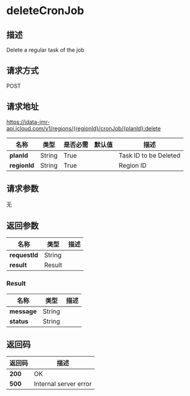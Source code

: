 # deleteCronJob


## 描述
Delete a regular task of the job

## 请求方式
POST

## 请求地址
https://idata-jmr-api.jcloud.com/v1/regions/{regionId}/cronJob/{planId}:delete

|名称|类型|是否必需|默认值|描述|
|---|---|---|---|---|
|**planId**|String|True| |Task ID to be Deleted|
|**regionId**|String|True| |Region ID|

## 请求参数
无


## 返回参数
|名称|类型|描述|
|---|---|---|
|**requestId**|String| |
|**result**|Result| |

### Result
|名称|类型|描述|
|---|---|---|
|**message**|String| |
|**status**|String| |

## 返回码
|返回码|描述|
|---|---|
|**200**|OK|
|**500**|Internal server error|
